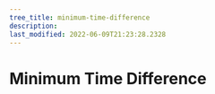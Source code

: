 ```yaml
---
tree_title: minimum-time-difference
description: 
last_modified: 2022-06-09T21:23:28.2328
---
```


# Minimum Time Difference
